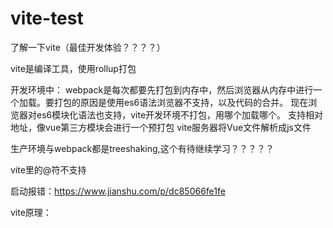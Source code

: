 # vite-test
了解一下vite（最佳开发体验？？？？）

vite是编译工具，使用rollup打包

开发环境中：
webpack是每次都要先打包到内存中，然后浏览器从内存中进行一个加载。要打包的原因是使用es6语法浏览器不支持，以及代码的合并。
现在浏览器对es6模块化语法也支持，vite开发环境不打包，用哪个加载哪个。
支持相对地址，像vue第三方模块会进行一个预打包
vite服务器将Vue文件解析成js文件

生产环境与webpack都是treeshaking,这个有待继续学习？？？？？

vite里的@符不支持

启动报错：https://www.jianshu.com/p/dc85066fe1fe


vite原理：